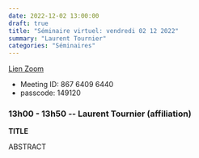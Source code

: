 ```yaml
---
date: 2022-12-02 13:00:00
draft: true
title: "Séminaire virtuel: vendredi 02 12 2022"
summary: "Laurent Tournier"
categories: "Séminaires"
---
```



[Lien Zoom](https://u-bordeaux-fr.zoom.us/j/86764096440?pwd=b01qOG04RTMvRWNOVHBYR1ZIbkVaUT09)
* Meeting ID: 867 6409 6440
* passcode: 149120 


### 13h00 - 13h50 -- Laurent Tournier (affiliation)

**TITLE**

ABSTRACT
